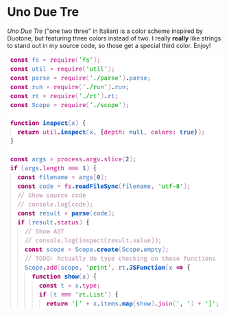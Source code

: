 # Uno Due Tre

*Uno Due Tre* ("one two three" in Italian) is a color scheme inspired by Duotone, but featuring three colors instead of two. I really **really** like strings to stand out in my source code, so those get a special third color. Enjoy!

<img src="screenshot.png">
